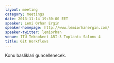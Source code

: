 ```yaml
---
layout: meeting
category: meetings
date: 2013-11-14 19:30:00 EET
speaker: Lemi Orhan Ergin
speaker-homepage: http://www.lemiorhanergin.com/
speaker-twitter: lemiorhan
venue: ITÜ Teknokent ARI-3 Toplantı Salonu 4
title: Git Workflows
---
```


Konu basliklari guncellenecek.